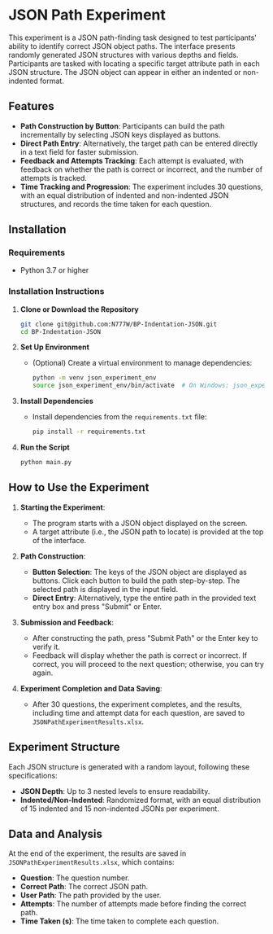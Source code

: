 # JSON Path Experiment

This experiment is a JSON path-finding task designed to test participants' ability to identify correct JSON object paths. The interface presents randomly generated JSON structures with various depths and fields. Participants are tasked with locating a specific target attribute path in each JSON structure. The JSON object can appear in either an indented or non-indented format.

## Features
- **Path Construction by Button**: Participants can build the path incrementally by selecting JSON keys displayed as buttons.
- **Direct Path Entry**: Alternatively, the target path can be entered directly in a text field for faster submission.
- **Feedback and Attempts Tracking**: Each attempt is evaluated, with feedback on whether the path is correct or incorrect, and the number of attempts is tracked.
- **Time Tracking and Progression**: The experiment includes 30 questions, with an equal distribution of indented and non-indented JSON structures, and records the time taken for each question.

## Installation

### Requirements
- Python 3.7 or higher

### Installation Instructions

1. **Clone or Download the Repository**
   ```bash
   git clone git@github.com:N777W/BP-Indentation-JSON.git
   cd BP-Indentation-JSON
    ```

2. **Set Up Environment**
   - (Optional) Create a virtual environment to manage dependencies:
     ```bash
     python -m venv json_experiment_env
     source json_experiment_env/bin/activate  # On Windows: json_experiment_env\Scripts\activate
     ```

3. **Install Dependencies**
   - Install dependencies from the `requirements.txt` file:
     ```bash
     pip install -r requirements.txt
     ```

4. **Run the Script**
   ```bash
   python main.py
   ```

## How to Use the Experiment

1. **Starting the Experiment**:
   - The program starts with a JSON object displayed on the screen.
   - A target attribute (i.e., the JSON path to locate) is provided at the top of the interface.

2. **Path Construction**:
   - **Button Selection**: The keys of the JSON object are displayed as buttons. Click each button to build the path step-by-step. The selected path is displayed in the input field.
   - **Direct Entry**: Alternatively, type the entire path in the provided text entry box and press "Submit" or Enter.

3. **Submission and Feedback**:
   - After constructing the path, press "Submit Path" or the Enter key to verify it.
   - Feedback will display whether the path is correct or incorrect. If correct, you will proceed to the next question; otherwise, you can try again.

4. **Experiment Completion and Data Saving**:
   - After 30 questions, the experiment completes, and the results, including time and attempt data for each question, are saved to `JSONPathExperimentResults.xlsx`.

## Experiment Structure

Each JSON structure is generated with a random layout, following these specifications:
- **JSON Depth**: Up to 3 nested levels to ensure readability.
- **Indented/Non-Indented**: Randomized format, with an equal distribution of 15 indented and 15 non-indented JSONs per experiment.

## Data and Analysis

At the end of the experiment, the results are saved in `JSONPathExperimentResults.xlsx`, which contains:
- **Question**: The question number.
- **Correct Path**: The correct JSON path.
- **User Path**: The path provided by the user.
- **Attempts**: The number of attempts made before finding the correct path.
- **Time Taken (s)**: The time taken to complete each question.

